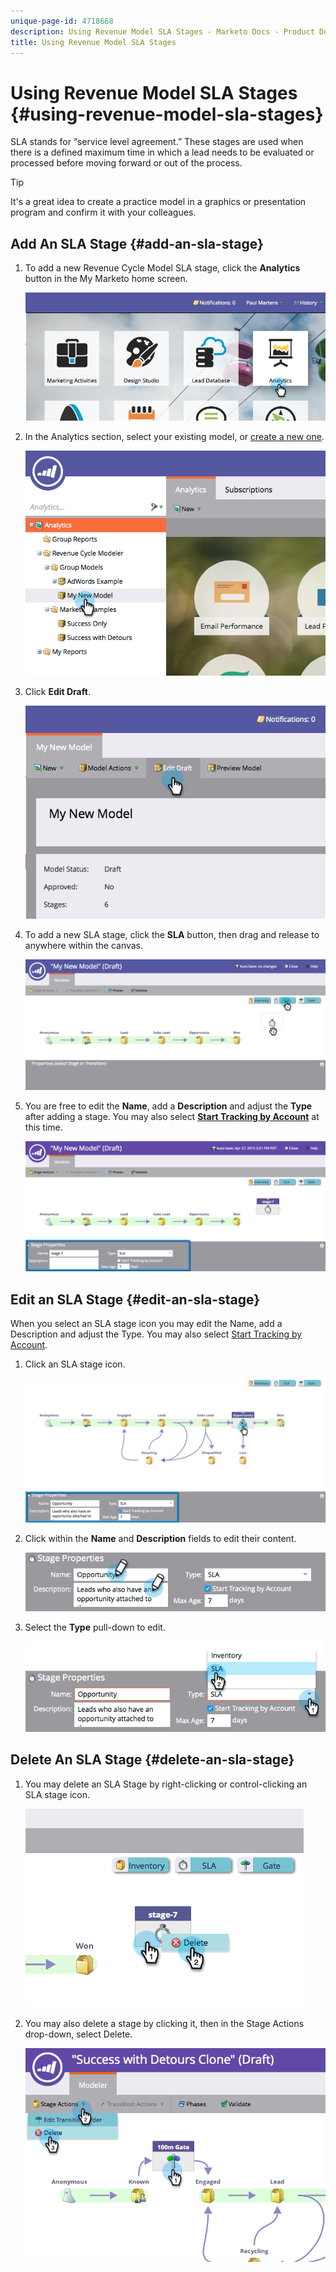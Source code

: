 ```yaml
---
unique-page-id: 4718668
description: Using Revenue Model SLA Stages - Marketo Docs - Product Documentation
title: Using Revenue Model SLA Stages
---
```


# Using Revenue Model SLA Stages {#using-revenue-model-sla-stages}

SLA stands for “service level agreement.” These stages are used when there is a defined maximum time in which a lead needs to be evaluated or processed before moving forward or out of the process.

>[!TIP]
>
>It's a great idea to create a practice model in a graphics or presentation program and confirm it with your colleagues.

## Add An SLA Stage {#add-an-sla-stage}

1. To add a new Revenue Cycle Model SLA stage, click the **Analytics** button in the My Marketo home screen.

   ![](assets/image2015-4-27-11-3a54-3a41.png)

1. In the Analytics section, select your existing model, or [create a new one](/help/marketo/product-docs/reporting/revenue-cycle-analytics/revenue-cycle-models/create-a-new-revenue-model.md).

   ![](assets/image2015-4-27-15-3a6-3a30.png)

1. Click **Edit Draft**.

   ![](assets/image2015-4-27-12-3a10-3a49.png)

1. To add a new SLA stage, click the **SLA** button, then drag and release to anywhere within the canvas.

   ![](assets/image2015-4-27-15-3a32-3a10.png)

1. You are free to edit the **Name**, add a **Description** and adjust the **Type** after adding a stage. You may also select **[Start Tracking by Account](/help/marketo/product-docs/reporting/revenue-cycle-analytics/revenue-cycle-models/start-tracking-by-account-in-the-revenue-modeler.md)** at this time.

   ![](assets/image2015-4-27-17-3a0-3a39.png)

## Edit an SLA Stage {#edit-an-sla-stage}

When you select an SLA stage icon you may edit the Name, add a Description and adjust the Type. You may also select [Start Tracking by Account](/help/marketo/product-docs/reporting/revenue-cycle-analytics/revenue-cycle-models/start-tracking-by-account-in-the-revenue-modeler.md).

1. Click an SLA stage icon.

   ![](assets/image2015-4-27-15-3a45-3a25.png)

1. Click within the **Name** and **Description** fields to edit their content.

   ![](assets/image2015-4-27-15-3a48-3a37.png)

1. Select the **Type** pull-down to edit.

   ![](assets/image2015-4-27-15-3a51-3a27.png)

## Delete An SLA Stage {#delete-an-sla-stage}

1. You may delete an SLA Stage by right-clicking or control-clicking an SLA stage icon.

   ![](assets/image2015-4-27-16-3a2-3a47.png)

1. You may also delete a stage by clicking it, then in the Stage Actions drop-down, select Delete.

   ![](assets/image2015-4-27-17-3a20-3a41.png)

